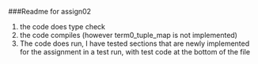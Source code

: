 ###Readme for assign02
1. the code does type check
2. the code compiles (however term0_tuple_map is not implemented)
3. The code does run, I have tested sections that are newly implemented for the assignment in a test run, with test code at the bottom of the file
